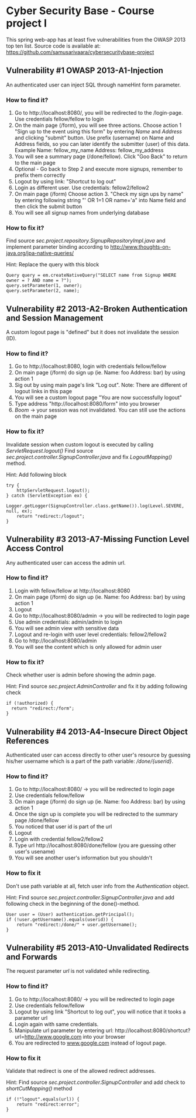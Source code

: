 # Cyber Security Base - Course project I
This spring web-app has at least five vulnerabilities from the OWASP 2013 top ten list.
Source code is available at: https://github.com/samusarivaara/cybersecuritybase-project

## Vulnerability #1 OWASP 2013-A1-Injection

An authenticated user can inject SQL through nameHint form parameter.

### How to find it?
1. Go to http://localhost:8080/, you will be redirected to the /login-page. Use credentials
   fellow/fellow to login
2. On the main page (/form), you will see three actions. Choose action 1 "Sign up to the event
   using this form" by entering *Name* and *Address* and clicking "submit" button. Use prefix
   (username) on Name and Address fields, so you can later identify the submitter (user) of
   this data. Example Name: fellow_my_name Address: fellow_my_address
3. You will see a summary page (/done/fellow). Click "Goo Back" to return to the main page
4. Optional - Go back to Step 2 and execute more signups, remember to prefix them correctly
5. Logout by using link: "Shortcut to log out"
6. Login as different user. Use credentials: fellow2/fellow2
7. On main page (/form) Choose action 3. "Check my sign ups by name" by entering following
   string "' OR 1=1 OR name='a" into Name field and then click the submit button
8. You will see all signup names from underlying database

### How to fix it?
Find source *sec.project.repository.SignupRepositoryImpl.java* and implement parameter
binding according to http://www.thoughts-on-java.org/jpa-native-queries/

Hint: Replace the query with this block

    Query query = em.createNativeQuery("SELECT name from Signup WHERE owner = ? AND name = ?");
    query.setParameter(1, owner);
    query.setParameter(2, name);

## Vulnerability #2 2013-A2-Broken Authentication and Session Management

A custom logout page is "defined" but it does not invalidate the session (ID).

### How to find it?
1. Go to http://localhost:8080, login with credentials fellow/fellow
2. On main page (/form) do sign up (ie. Name: foo Address: bar) by using action 1
4. Sig out by using main page's link "Log out". Note: There are different of logout links in
   this page
5. You will see a custom logout page "You are now successfully logout"
6. Type address "http://localhost:8080/form" into you browser
7. *Boom* -> your session was not invalidated. You can still use the actions on the main page

### How to fix it?

Invalidate session when custom logout is executed by calling *ServletRequest.logout()*
Find source *sec.project.controller.SignupController.java* and fix *LogoutMapping()* method.

Hint: Add following block

    try {
        httpServletRequest.logout();
    } catch (ServletException ex) {
        Logger.getLogger(SignupController.class.getName()).log(Level.SEVERE, null, ex);
        return "redirect:/logout";
    }

## Vulnerability #3 2013-A7-Missing Function Level Access Control

Any authenticated user can access the admin url.

### How to find it?
1. Login with fellow/fellow at http://localhost:8080
2. On main page (/form) do sign up (ie. Name: foo Address: bar) by using action 1
3. Logout
4. Go to http://localhost:8080/admin -> you will be redirected to login page
5. Use admin credentials: admin/admin to login
6. You will see admin view with sensitive data
7. Logout and re-login with user level credentials: fellow2/fellow2
8. Go to http://localhost:8080/admin
9. You will see the content which is only allowed for admin user

### How to fix it?

Check whether user is admin before showing the admin page.

Hint: Find source *sec.project.AdminController* and fix it by adding following check

    if (!authorized) {
      return "redirect:/form";
    }

## Vulnerability #4 2013-A4-Insecure Direct Object References

Authenticated user can access directly to other user's resource by guessing
his/her username which is a part of the path variable: */done/{userid}*.

### How to find it?
1. Go to http://localhost:8080/ -> you will be redirected to login page
2. Use credentials fellow/fellow
3. On main page (/form) do sign up (ie. Name: foo Address: bar) by using action 1
4. Once the sign up is complete you will be redirected to the summary page
   /done/fellow
5. You noticed that user id is part of the url
6. Logout
7. Login with credential fellow2/fellow2
8. Type url http://localhost:8080/done/fellow (you are guessing other user's usename)
9. You will see another user's information but you shouldn't

### How to fix it

Don't use path variable at all, fetch user info from the *Authentication* object.

Hint: Find source *sec.project.controller.SignupController.java* and
      add following check in the beginning of the done()-method.

    User user = (User) authentication.getPrincipal();
    if (!user.getUsername().equals(userid)) {
        return "redirect:/done/" + user.getUsername();
    }

## Vulnerability #5 2013-A10-Unvalidated Redirects and Forwards

The request parameter *url* is not validated while redirecting.

### How to find it?
1. Go to http://localhost:8080/ -> you will be redirected to login page
2. Use credentials fellow/fellow
3. Logout by using link "Shortcut to log out", you will notice that it tooks a parameter url
4. Login again with same credentials.
5. Manipulate url parameter by entering url: http://localhost:8080/shortcut?url=http://www.google.com
   into your browser
6. You are redirected to www.google.com instead of logout page.

### How to fix it

Validate that redirect is one of the allowed redirect addresses.

Hint: Find source *sec.project.controller.SignupController* and add check to *shortCutMapping()* method

    if (!"logout".equals(url)) {
        return "redirect:error";
    }

